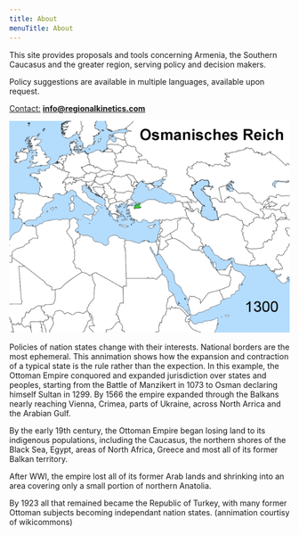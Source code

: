 ```yaml
---
title: About
menuTitle: About
---
```


This site provides proposals and tools concerning Armenia, the Southern Caucasus and the greater region, serving policy and decision makers.


Policy suggestions are available in multiple languages, available upon request.

[Contact:](./../contact) **info@regionalkinetics.com**

![Rise_and_Fall_of_the_Ottoman_Empire_1300-1923](./635px-Rise_and_Fall_of_the_Ottoman_Empire_1300-1923_German.gif)

Policies of nation states change with their interests. National borders are the most ephemeral. This annimation shows how the expansion and contraction of a typical state is the rule rather than the expection. In this example, the Ottoman Empire conquored and expanded jurisdiction over states and peoples, starting from the Battle of Manzikert in 1073 to Osman declaring himself Sultan in 1299. By 1566 the empire expanded through the Balkans nearly reaching Vienna, Crimea, parts of Ukraine, across North Arrica and the Arabian Gulf.

By the early 19th century, the Ottoman Empire began losing land to its indigenous populations, including the Caucasus, the northern shores of the Black Sea, Egypt, areas of North Africa, Greece and most all of its former Balkan territory.

After WWI, the empire lost all of its former Arab lands and shrinking into an area covering only a small portion of northern Anatolia.

By 1923 all that remained became the Republic of Turkey, with many former Ottoman subjects becoming independant nation states. (annimation courtisy of wikicommons)